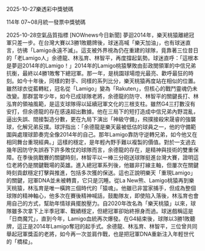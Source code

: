 
2025-10-27樂透彩中獎號碼

                                
114年 07~08月統一發票中獎號碼
                             
2025-10-28空氣品質指標
                              [NOWnews今日新聞] 夢迴2014年，樂天桃猿離總冠軍只差一步。在台灣大賽以3勝1敗聽牌後，球迷高喊「樂天加油」，也有球迷直言，彷彿「Lamigo永遠不滅」。這支被外界視為仍在重建的球隊，竟靠著三位昔日的「老Lamigo人」余德龍、林泓育、林智平，再度撐起氣勢。球迷直呼：「這根本是夢迴2014年的Lamigo！」2014年的Lamigo桃猿擊敗由彭政閔領軍的中信兄弟抗衡，最終以4勝1敗奪下總冠軍。那一年，是桃園球場燈光最亮、歡呼最狂的時刻。如今十年後，同樣的對手、同樣的系列比分，樂天桃猿再度站在相似的位置。雖然球衣從藍轉紅，冠名從「Lamigo」變為「Rakuten」，但核心的戰鬥靈魂仍未改變。那群當年少年，如今已成球隊老將，余德龍的防守、林智平的關鍵長打、林泓育的領袖風範，是這支球隊得以延續冠軍文化的三根支柱。雖然G4三打數沒有安打，但余德龍的存在感遠超出數據。他在三局下的短打造成中信兄弟內野混亂，逼出失誤、間接製造分數，更在九局下演出「神級守備」，飛撲接殺宋晟睿的強襲球，化解兄弟反撲。球評指出：「余德龍是樂天最被低估的球員之一，他的守備範圍與處理球節奏完全像2014年的自己。那年Lamigo靠防守逆轉兄弟，如今他又在相同舞台重現經典。」這樣的穩定，是年輕內野手難以複製的價值。對於一支過去幾年因防守失誤吞下許多敗仗的球隊而言，余德龍的存在，是精神與技術的雙重保障。在季後挑戰賽的關鍵時刻，林智平以一棒三分砲送球隊挺進台灣大賽，證明這位老將仍是關鍵戰場的英雄。進入總冠軍系列後，他雖非打線主軸，但屢次在關鍵時刻貢獻穩定打擊與推進，包括多次獲的保送。這也正說明樂天「重現Lamigo」的關鍵，冠軍DNA並未被轉賣，它只是沉睡。從La New熊、Lamigo桃猿再到樂天桃猿，林泓育是唯一橫跨三個時代的「猿魂」。他雖已非當家捕手，但成為整個球隊的精神軸心，他多次在賽後精神喊話，鼓勵隊友，即使陷入落後，林泓育也會用自己的方式，幫助年情球員擺脫壓力。自2020年改名為「樂天桃猿」以來，球隊雖多次拿下上半季冠軍、戰績穩定，但總冠軍卻始終擦身而過。球迷戲稱這是「日商魔咒」，直到今年，Lamigo血統再次爆發。在G4結束後，球隊以3勝1敗聽牌，這正是2014年Lamigo奪冠的起手式。余德龍、林泓育、林智平，三位曾共同舉起冠軍獎盃的老將，如今再一次並肩作戰，也是把冠軍DNA重新注入年輕世代的「橋樑」。